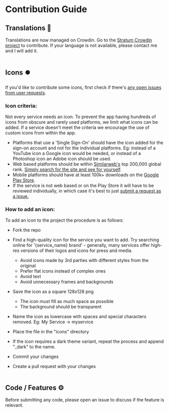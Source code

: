 # Contribution Guide 

## Translations 💬

Translations are now managed on Crowdin. Go to the [Stratum Crowdin project](https://crowdin.com/project/authenticator-pro) to contribute. If your language is not available, please contact me and I will add it.
<br></br>

## Icons ⏺️

If you'd like to contribute some icons, first check if there's [any open issues from user requests](https://github.com/stratumauth/app/issues?q=is%3Aopen+is%3Aissue+label%3Aenhancement).

### Icon criteria:
Not every service needs an icon. To prevent the app having hundreds of icons from obscure and rarely used platforms, we limit what icons can be added. If a service doesn't meet the criteria we encourage the use of custom icons from within the app.

- Platforms that use a 'Single Sign-On' should have the icon added for the sign-on account and not for the individual platforms. Eg: instead of a YouTube icon a Google icon would be needed, or instead of a Photoshop icon an Adobe icon should be used.
- Web based platforms should be within [Similarweb's](https://www.similarweb.com) top 200,000 global rank. [Simply search for the site and see for yourself](https://www.similarweb.com).
- Mobile platforms should have at least 100k+ downloads on the [Google Play Store](https://play.google.com/). 
- If the service is not web based or on the Play Store it will have to be reviewed individually, in which case it's best to just [submit a request as a issue.](https://github.com/stratumauth/app/issues/new?assignees=&labels=enhancement&template=icon_request.md&title=)

### How to add an icon:
To add an icon to the project the procedure is as follows:

* Fork the repo

* Find a high-quality icon for the service you want to add. Try searching online for '{service_name} brand' - generally, many services offer high-res versions of their logos and icons for press and media.
  
    * Avoid icons made by 3rd parties with different styles from the original
    * Prefer flat icons instead of complex ones
    * Avoid text
    * Avoid unnecessary frames and backgrounds
  
* Save the icon as a square 128x128 png

  * The icon must fill as much space as possible
  * The background should be transparent

* Name the icon as lowercase with spaces and special characters removed. Eg: My Service -> myservice 
  
* Place the file in the "icons" directory

* If the icon requires a dark theme variant, repeat the process and append "_dark" to the name.

* Commit your changes

* Create a pull request with your changes
<br></br>

## Code / Features ⚙️

Before submitting any code, please open an issue to discuss if the feature is relevant.
